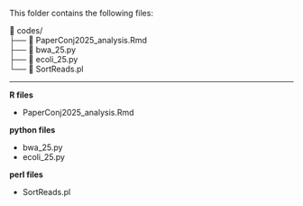 

This folder contains the following files:  

📂 codes/  
├── 📄 PaperConj2025_analysis.Rmd  
├── 📄 bwa_25.py  
├── 📄 ecoli_25.py  
└── 📄 SortReads.pl  

____

**R files**
- PaperConj2025_analysis.Rmd

**python files**
- bwa_25.py
- ecoli_25.py

**perl files**  
- SortReads.pl

